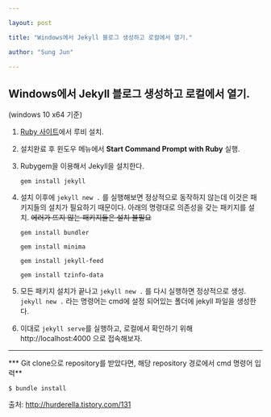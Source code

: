 ```yaml
---

layout: post

title: "Windows에서 Jekyll 블로그 생성하고 로컬에서 열기."

author: "Sung Jun"

---
```




## Windows에서 Jekyll 블로그 생성하고 로컬에서 열기.

(windows 10 x64 기준)







1. [Ruby 사이트](http://rubyinstaller.org/downloads/)에서 루비 설치.



2. 설치완료 후 윈도우 메뉴에서 **Start Command Prompt with Ruby** 실행.



3. Rubygem을 이용해서 Jekyll을 설치한다.



    ```
    gem install jekyll
	```



4. 설치 이후에 <code>jekyll new .</code> 를 실행해보면 정상적으로 동작하지 않는데 이것은 패키지들의 설치가 필요하기 때문이다. 아래의 명령대로 의존성을 갖는 패키지를 설치. ~~에러가 뜨지 않는 패키지들은 설치 불필요~~



    ```
    gem install bundler

    gem install minima

    gem install jekyll-feed

    gem install tzinfo-data
    ```



5. 모든 패키지 설치가 끝나고 <code>jekyll new .</code> 를 다시 실행하면 정상적으로 생성. <code>jekyll new .</code> 라는 명령어는 cmd에 설정 되어있는 폴더에 jekyll 파일을 생성한다.



6. 이대로 <code>jekyll serve</code>를 실행하고, 로컬에서 확인하기 위해 http://localhost:4000 으로 접속해보자.



_ _ _



*** Git clone으로 repository를 받았다면, 해당 repository 경로에서 cmd 명령어 입력**

```
$ bundle install
```





출처: http://hurderella.tistory.com/131